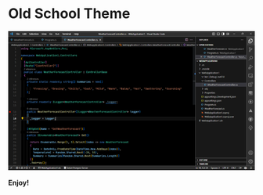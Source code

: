 # Old School Theme

![alt text](https://github.com/puertaDigital/OldSchoolTheme/blob/main/src/Theme.OldSchool-VSCode/screenshot01.png?raw=true "Sample")

**Enjoy!**
